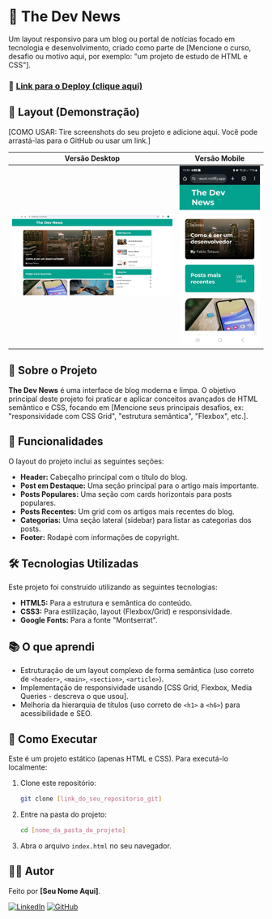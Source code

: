 # 📰 The Dev News

Um layout responsivo para um blog ou portal de notícias focado em tecnologia e desenvolvimento, criado como parte de [Mencione o curso, desafio ou motivo aqui, por exemplo: "um projeto de estudo de HTML e CSS"].

### 🔗 [Link para o Deploy (clique aqui)](https://thedevnews1.netlify.app/)

## 🎨 Layout (Demonstração)

[COMO USAR: Tire screenshots do seu projeto e adicione aqui. Você pode arrastá-las para o GitHub ou usar um link.]

|                        Versão Desktop                         |                        Versão Mobile                        |
| :-----------------------------------------------------------: | :---------------------------------------------------------: |
| ![Imagem da versão desktop do site](./img/readme/desktop.jpg) | ![Imagem da versão mobile do site](./img/readme/mobile.jpg) |

## 📖 Sobre o Projeto

**The Dev News** é uma interface de blog moderna e limpa. O objetivo principal deste projeto foi praticar e aplicar conceitos avançados de HTML semântico e CSS, focando em [Mencione seus principais desafios, ex: "responsividade com CSS Grid", "estrutura semântica", "Flexbox", etc.].

## 🚀 Funcionalidades

O layout do projeto inclui as seguintes seções:

- **Header:** Cabeçalho principal com o título do blog.
- **Post em Destaque:** Uma seção principal para o artigo mais importante.
- **Posts Populares:** Uma seção com cards horizontais para posts populares.
- **Posts Recentes:** Um grid com os artigos mais recentes do blog.
- **Categorias:** Uma seção lateral (sidebar) para listar as categorias dos posts.
- **Footer:** Rodapé com informações de copyright.

## 🛠️ Tecnologias Utilizadas

Este projeto foi construído utilizando as seguintes tecnologias:

- **HTML5:** Para a estrutura e semântica do conteúdo.
- **CSS3:** Para estilização, layout (Flexbox/Grid) e responsividade.
- **Google Fonts:** Para a fonte "Montserrat".

## 📚 O que aprendi

- Estruturação de um layout complexo de forma semântica (uso correto de `<header>`, `<main>`, `<section>`, `<article>`).
- Implementação de responsividade usando [CSS Grid, Flexbox, Media Queries - descreva o que usou].
- Melhoria da hierarquia de títulos (uso correto de `<h1>` a `<h6>`) para acessibilidade e SEO.

## 🏃 Como Executar

Este é um projeto estático (apenas HTML e CSS). Para executá-lo localmente:

1.  Clone este repositório:
    ```bash
    git clone [link_do_seu_repositorio_git]
    ```
2.  Entre na pasta do projeto:
    ```bash
    cd [nome_da_pasta_do_projeto]
    ```
3.  Abra o arquivo `index.html` no seu navegador.

## 👨‍💻 Autor

Feito por **[Seu Nome Aqui]**.

[![LinkedIn](https://img.shields.io/badge/LinkedIn-0077B5?style=for-the-badge&logo=linkedin&logoColor=white)](https://www.linkedin.com/in/natanael-pantoja-a998862b2/)
[![GitHub](https://img.shields.io/badge/GitHub-181717?style=for-the-badge&logo=github&logoColor=white)](https://github.com/NatanPantoja)
